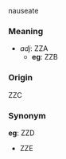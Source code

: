 nauseate
### Meaning
+ _adj_: ZZA
    + __eg__: ZZB

### Origin

ZZC

### Synonym

__eg__: ZZD

+ ZZE


